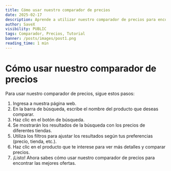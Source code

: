 ```yaml
---
title: Cómo usar nuestro comparador de precios
date: 2025-02-17
description: Aprende a utilizar nuestro comparador de precios para encontrar las mejores ofertas
author: SaveX
visibility: PUBLIC
tags: Comparador, Precios, Tutorial
banner: /posts/images/post1.png
reading_time: 1 min
---
```


# Cómo usar nuestro comparador de precios

Para usar nuestro comparador de precios, sigue estos pasos:
1. Ingresa a nuestra página web.
2. En la barra de búsqueda, escribe el nombre del producto que deseas comparar.
3. Haz clic en el botón de búsqueda.
4. Se mostrarán los resultados de la búsqueda con los precios de diferentes tiendas.
5. Utiliza los filtros para ajustar los resultados según tus preferencias (precio, tienda, etc.).
6. Haz clic en el producto que te interese para ver más detalles y comparar precios.
7. ¡Listo! Ahora sabes cómo usar nuestro comparador de precios para encontrar las mejores ofertas.